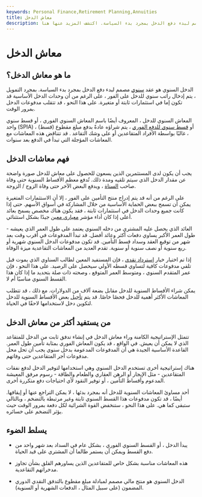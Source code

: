 ```yaml
---
keywords: Personal Finance,Retirement Planning,Annuities
title: معاش الدخل
description: الدخل السنوي هو عقد سنوي مصمم لبدء دفع الدخل بمجرد بدء السياسة. اكتشف المزيد عنها هنا.
---
```


# معاش الدخل
## ما هو معاش الدخل؟

الدخل السنوي هو عقد [سنوي](/annuity) مصمم لبدء دفع الدخل بمجرد بدء السياسة. بمجرد التمويل ، يتم إدخال راتب سنوي للدخل على الفور ، على الرغم من أن وحدات الدخل الأساسية قد تكون إما في استثمارات ثابتة أو متغيرة. على هذا النحو ، قد تتقلب مدفوعات الدخل بمرور الوقت.

المعاش السنوي للدخل ، المعروف أيضًا باسم المعاش السنوي الفوري ، أو قسط سنوي واحد (SPIA) ، أو [قسط سنوي للدفع الفوري](/immediatepaymentannuity) ، يتم شراؤه عادةً بدفع مبلغ مقطوع (قسط) ، غالبًا بواسطة الأفراد المتقاعدين أو على وشك التقاعد . قد تتناقض هذه المعاشات مع المعاشات المؤجلة التي تبدأ في الدفع بعد سنوات.

## فهم معاشات الدخل

يجب أن يكون لدى المستثمرين الذين يسعون للحصول على معاش للدخل صورة واضحة عن مقدار الدخل الذي سيتم تلقيه ومدة ذلك. تُدفع معظم الأقساط السنوية حتى وفاة صاحب [السناة](/annuitant) ، ويدفع البعض الآخر حتى وفاة الزوج / الزوجة.

على الرغم من أنه قد يتم إدراج منتج التأمين على الفور ، إلا أن الاستثمارات المتغيرة يمكن أن تسمح ببعض الحماية الأساسية من خلال المشاركة في أسواق الأسهم. حتى إذا كانت جميع وحدات الدخل في استثمارات ثابتة ، فقد يكون هناك مخصص يسمح بعائد أعلى إذا كان أداء مؤشر [معياري معين](/benchmark) جيدًا بشكل استثنائي.

العائد الذي يحصل عليه المشتري من دخله السنوي يعتمد على طول العمر الذي يعيشه - طول العمر الأكبر يساوي دفعات أكثر وعائد أفضل. قد تبدأ المدفوعات في أقرب وقت بعد شهر من توقيع العقد وسداد قسط التأمين. قد تكون مدفوعات الدخل السنوي شهرية أو ربع سنوية أو نصف سنوية أو سنوية. تقدم العديد من المعاشات التقاعدية ميزة الوفاة.

إذا تم اختيار خيار [استرداد نقدي](/cash-refund-annuity) ، فإن المستفيد المعين لطالب السناوي الذي يموت قبل تلقي مدفوعات كافية لتساوي قسطه الأولي سيحصل على الرصيد. على هذا النحو ، فإن عمر المتقدم السنوي ، ومتوسط العمر المتوقع ، وصحته ذات صلة بتحديد ما إذا كان هذا القسط السنوي مناسبًا أم لا.

يمكن شراء الأقساط السنوية للدخل مقابل بضعة آلاف من الدولارات. مع ذلك ، قد تتطلب المعاشات الأكثر أهمية للدخل فحصًا خاصًا. قد يتم [تأجيل](/deferredannuity) بعض الأقساط السنوية للدخل لتكوين دخل لاستخدامها لاحقًا في الحياة.

## من يستفيد أكثر من معاش الدخل

تتمثل الإستراتيجية الكامنة وراء معاش الدخل في إنشاء تدفق ثابت من الدخل للمتقاعد الذي لا يمكن أن يعيش. في الواقع ، قد يكون المعاش الفوري بمثابة تأمين طول العمر. القاعدة الأساسية الجيدة هي أن المدفوعات المدعومة بدخل سنوي يجب أن تحل محل مدفوعات أجر المتقاعدين حتى وفاتهم.

هناك إستراتيجية أخرى تستخدم الدخل السنوي وهي استخدامها لتوفير الدخل لدفع نفقات المتقاعدين - مثل الإيجار أو الرهن العقاري والطعام والطاقة - رسوم مرفق المعيشة المدعوم وأقساط التأمين ، أو توفير النقود لأي احتياجات دفع متكررة أخرى.

أحد مساوئ المعاشات السنوية للدخل أنه بمجرد بدئها ، لا يمكن التراجع عنها أو إيقافها. أيضًا ، قد تكون مدفوعات هذا القسط السنوي ثابتة وغير مرتبطة بالتضخم ، وبالتالي ستبقى كما هي. على هذا النحو ، ستنخفض القوة الشرائية لكل دفعة بمرور الوقت حيث يؤثر التضخم على خسائره.

## يسلط الضوء

- يبدأ الدخل ، أو القسط السنوي الفوري ، بشكل عام في السداد بعد شهر واحد من دفع القسط ويمكن أن يستمر طالما أن المشتري على قيد الحياة.

- هذه المعاشات مناسبة بشكل خاص للمتقاعدين الذين يساورهم القلق بشأن تجاوز مدخراتهم التقاعدية.

- الدخل السنوي هو منتج مالي مصمم لمبادلة مبلغ مقطوع بالتدفق النقدي الدوري المضمون (على سبيل المثال ، الدفعات الشهرية أو السنوية).


